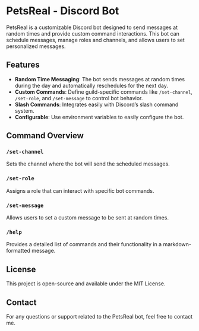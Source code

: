 # PetsReal - Discord Bot

PetsReal is a customizable Discord bot designed to send messages at random times and provide custom command interactions. This bot can schedule messages, manage roles and channels, and allows users to set personalized messages.

## Features

- **Random Time Messaging**: The bot sends messages at random times during the day and automatically reschedules for the next day.
- **Custom Commands**: Define guild-specific commands like `/set-channel`, `/set-role`, and `/set-message` to control bot behavior.
- **Slash Commands**: Integrates easily with Discord’s slash command system.
- **Configurable**: Use environment variables to easily configure the bot.

## Command Overview

### `/set-channel`
Sets the channel where the bot will send the scheduled messages.

### `/set-role`
Assigns a role that can interact with specific bot commands.

### `/set-message`
Allows users to set a custom message to be sent at random times.

### `/help`
Provides a detailed list of commands and their functionality in a markdown-formatted message.

## License

This project is open-source and available under the MIT License.

## Contact

For any questions or support related to the PetsReal bot, feel free to contact me.